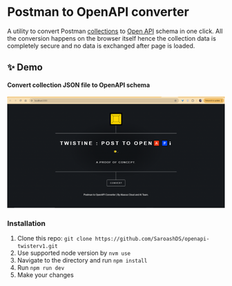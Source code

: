 # Postman to OpenAPI converter

A utility to convert Postman <a href='https://www.postman.com/collection/' target='_blank'>collections</a> to <a href='https://www.openapis.org/' target='_blank'>Open API</a> schema in one click.
All the conversion happens on the browser itself hence the collection data is completely secure and no data is exchanged after page is loaded.

## ✨ Demo
#### Convert collection JSON file to OpenAPI schema
![Convert JSON file](./public/images/Homepage.PNG)


### Installation
1. Clone this repo: `git clone https://github.com/SaroashDS/openapi-twisterv1.git`
2. Use supported node version by `nvm use`
3. Navigate to the directory and run `npm install`
4. Run `npm run dev`
5. Make your changes
